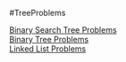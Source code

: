 #TreeProblems

[Binary Search Tree Problems](BST.pdf) <br />
[Binary Tree Problems](BT.pdf) <br />
[Linked List Problems](LinkedList.pdf) <br />
